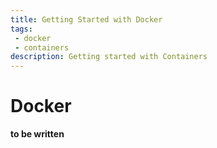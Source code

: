 ```yaml
---
title: Getting Started with Docker
tags: 
 - docker
 - containers
description: Getting started with Containers
---
```


# Docker

**to be written**
